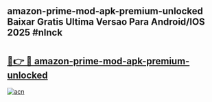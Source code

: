 ## amazon-prime-mod-apk-premium-unlocked Baixar Gratis Ultima Versao Para Android/IOS 2025 #nlnck

# <h2><a href="https://ainizakaria.my?title=amazon-prime-mod-apk-premium-unlocked&ref=20M">🔗👉 🔴 amazon-prime-mod-apk-premium-unlocked</a></h2>

[![acn](https://github.com/user-attachments/assets/0f9c940e-d8b0-45ae-aac7-cd30a18b3e1c)](https://ainizakaria.my?title=amazon-prime-mod-apk-premium-unlocked&ref=20M)

